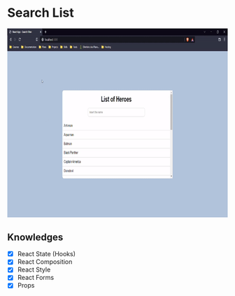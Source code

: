 # Search List

![Search Filter live](./Search%20Filter.gif)

## Knowledges

- [x] React State (Hooks)
- [x] React Composition
- [x] React Style
- [x] React Forms
- [x] Props